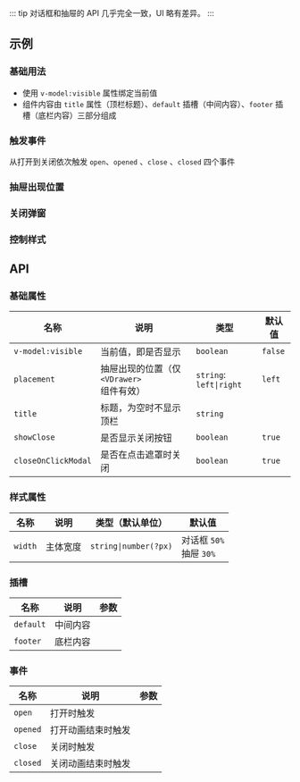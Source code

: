 ::: tip
对话框和抽屉的 API 几乎完全一致，UI 略有差异。
:::

## 示例

### 基础用法

- 使用 `v-model:visible` 属性绑定当前值
- 组件内容由 `title` 属性（顶栏标题）、`default` 插槽（中间内容）、`footer` 插槽（底栏内容）三部分组成

<preview path="@docs/component/dialog/demos/basic.vue"></preview>

### 触发事件

从打开到关闭依次触发 `open`、`opened` 、`close` 、`closed` 四个事件

<preview path="@docs/component/dialog/demos/event.vue"></preview>

### 抽屉出现位置

<preview path="@docs/component/dialog/demos/placement.vue"></preview>

### 关闭弹窗

<preview path="@docs/component/dialog/demos/close.vue"></preview>

### 控制样式

<!--@include: @/component/@parts/api-style.md-->

<preview path="@docs/component/dialog/demos/style.vue"></preview>

## API

### 基础属性

| 名称                | 说明                                      | 类型                    | 默认值  |
| ------------------- | ----------------------------------------- | ----------------------- | ------- |
| `v-model:visible`   | 当前值，即是否显示                        | `boolean`               | `false` |
| `placement`         | 抽屉出现的位置（仅 `<VDrawer>` 组件有效） | `string`: `left\|right` | `left`  |
| `title`             | 标题，为空时不显示顶栏                    | `string`                |         |
| `showClose`         | 是否显示关闭按钮                          | `boolean`               | `true`  |
| `closeOnClickModal` | 是否在点击遮罩时关闭                      | `boolean`               | `true`  |

### 样式属性

<!--@include: @/component/@parts/api-style.md-->

| 名称    | 说明     | 类型（默认单位）      | 默认值                       |
| ------- | -------- | --------------------- | ---------------------------- |
| `width` | 主体宽度 | `string\|number(?px)` | 对话框 `50%` <br> 抽屉 `30%` |

### 插槽

| 名称      | 说明     | 参数 |
| --------- | -------- | ---- |
| `default` | 中间内容 |      |
| `footer`  | 底栏内容 |      |

### 事件

| 名称     | 说明               | 参数 |
| -------- | ------------------ | ---- |
| `open`   | 打开时触发         |      |
| `opened` | 打开动画结束时触发 |      |
| `close`  | 关闭时触发         |      |
| `closed` | 关闭动画结束时触发 |      |
